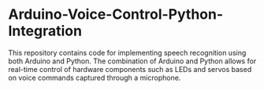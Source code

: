 # Arduino-Voice-Control-Python-Integration
This repository contains code for implementing speech recognition using both Arduino and Python. The combination of Arduino and Python allows for real-time control of hardware components such as LEDs and servos based on voice commands captured through a microphone.

